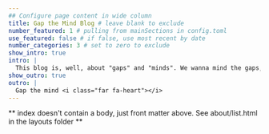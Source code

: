 ```yaml
---
## Configure page content in wide column
title: Gap the Mind Blog # leave blank to exclude
number_featured: 1 # pulling from mainSections in config.toml
use_featured: false # if false, use most recent by date
number_categories: 3 # set to zero to exclude
show_intro: true
intro: |
  This blog is, well, about "gaps" and "minds". We wanna mind the gaps, even though things often get mixed up. The gaps I'm writing in this blog are foe example <ul><li>gaps between the source data and our conclusions,</li><li>gaps between our values and how we act</li><li>or gaps between what we think is making us happy and what might actually make us happy.</li></ul><span class="f5 pv4 tr ttu tracked"><a href="/blog/2021/12/31/about-the-gap-the-mind-blog/" class="dim no-underline">Read More &rarr;</a></span>
show_outro: true
outro: |
  Gap the mind <i class="far fa-heart"></i>
---
```


** index doesn't contain a body, just front matter above.
See about/list.html in the layouts folder **

